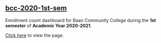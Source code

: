 ## <a href="https://www.kulotsystems.tech/old/logs/bcc-classes-2020/dashboard/" target="_blank">bcc-2020-1st-sem</a>
Enrollment count dashboard for Baao Community College during the <b>1st semester</b> of <b>Academic Year 2020-2021</b>.

<a href="https://www.kulotsystems.tech/old/logs/bcc-classes-2020/dashboard/" target="_blank">Click here</a> to view the page.